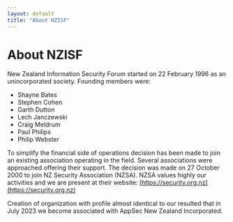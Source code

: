 ```yaml
---
layout: default
title: "About NZISF"
---
```


# About NZISF
New Zealand Information Security Forum started on 22 February 1996 as an unincorporated society. Founding members were:

- Shayne Bates
- Stephen Cohen
- Garth Dutton
- Lech Janczewski
- Craig Meldrum
- Paul Philips
- Philip Webster

 
To simplify the financial side of operations decision has been made to join an existing association operating in the field.  Several associations were approached offering their support. The decision was made on 27 October 2000 to join NZ Security Association (NZSA). NZSA values highly our activities and we are present at their website:
[https://security.org.nz](https://security.org.nz)

Creation of organization with profile almost identical to our resulted that in July 2023 we become associated with AppSec New Zealand Incorporated.
